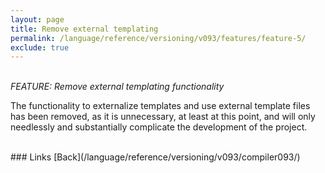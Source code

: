 ```yaml
---
layout: page
title: Remove external templating
permalink: /language/reference/versioning/v093/features/feature-5/
exclude: true
---
```

<br>_FEATURE: Remove external templating functionality_

The functionality to externalize templates and use external template files has been removed, as it is unnecessary, at least at this point, and will only needlessly and substantially complicate the development of the project.

<br>
### Links
[Back](/language/reference/versioning/v093/compiler093/)